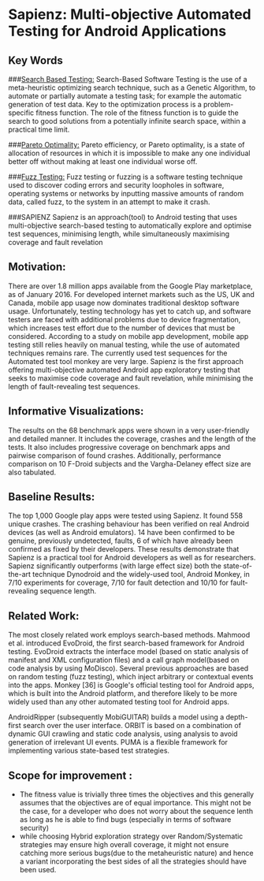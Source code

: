 # Sapienz: Multi-objective Automated Testing for Android Applications

## Key Words
###[Search Based Testing:](https://philmcminn.staff.shef.ac.uk/publications/c18.pdf) 
Search-Based Software Testing is the use of a meta-heuristic optimizing search technique, such as a Genetic Algorithm, to automate or partially automate a testing task; for example the automatic generation of test data. Key to the optimization process is a problem-specific fitness function. The role of the fitness function is to guide the search to good solutions from a potentially infinite search space, within a practical time limit.

###[Pareto Optimality:](https://en.wikipedia.org/wiki/Pareto_efficiency)
Pareto efficiency, or Pareto optimality, is a state of allocation of resources in which it is impossible to make any one individual better off without making at least one individual worse off.

###[Fuzz Testing:](http://searchsecurity.techtarget.com/definition/fuzz-testing)
Fuzz testing or fuzzing is a software testing technique used to discover coding errors and security loopholes in software, operating systems or networks by inputting massive amounts of random data, called fuzz, to the system in an attempt to make it crash.

###SAPIENZ
Sapienz is an approach(tool) to Android testing that uses multi-objective search-based testing to automatically explore and optimise test sequences, minimising length, while simultaneously maximising coverage and fault revelation

## Motivation:
There are over 1.8 million apps available from the Google Play marketplace, as of January 2016. For developed internet markets such as the US, UK and Canada, mobile app usage now dominates traditional desktop software usage. Unfortunately, testing technology has yet to catch up, and software testers are faced with additional problems due to device fragmentation, which increases test effort due to the number of devices that must be considered. According to a study on mobile app development, mobile app testing still relies heavily on manual testing, while the use of automated techniques remains rare.
The currently used test sequences for the Automated test tool monkey are very large. Sapienz is the first approach offering multi-objective automated Android app exploratory testing that seeks to maximise code coverage and fault revelation, while minimising the length of fault-revealing test sequences.

## Informative Visualizations:
The results on the 68 benchmark apps were shown in a very user-friendly and detailed manner. It includes the coverage, crashes and the length of the tests. It also includes progressive coverage on benchmark apps and pairwise comparison of found crashes. Additionally, performance comparison on 10 F-Droid subjects and the Vargha-Delaney effect size are also tabulated.

## Baseline Results:
The top 1,000 Google play apps were tested using Sapienz. It found 558 unique crashes. The crashing behaviour has been verified on real Android devices (as well as Android emulators). 14 have been confirmed to be genuine, previously undetected, faults, 6 of which have already been confirmed as fixed by their developers. These results demonstrate that Sapienz is a practical tool for Android developers as well as for researchers. Sapienz significantly outperforms (with large effect size) both the state-of-the-art technique Dynodroid and the widely-used tool, Android Monkey, in 7/10 experiments for coverage, 7/10 for fault detection and 10/10 for fault-revealing sequence length.

## Related Work:
The most closely related work employs search-based methods. Mahmood et al. introduced EvoDroid, the first search-based framework for Android testing. EvoDroid extracts the interface model (based on static analysis of manifest and XML configuration files) and a call graph model(based on code analysis by using MoDisco). Several previous approaches are based on random testing (fuzz testing), which inject arbitrary or contextual events into the apps. Monkey [36] is Google's official testing tool for Android apps, which is built into the Android platform, and therefore likely to be more widely used than any other automated testing tool for Android apps.

AndroidRipper (subsequently MobiGUITAR) builds a model using a depth-first search over the user interface. ORBIT is based on a combination of dynamic GUI crawling and static code analysis, using analysis to avoid generation of irrelevant UI events. PUMA is a 
flexible framework for implementing various state-based test strategies.

## Scope for improvement :
- The fitness value is trivially three times the objectives and this generally assumes that the objectives are of equal importance. This might not be the case, for a developer who does not worry about the sequence lenth as long as he is able to find bugs (especially in terms of software security)
- while choosing Hybrid exploration strategy over Random/Systematic strategies may ensure high overall coverage, it might not ensure catching more serious bugs(due to the metaheuristic nature) and hence a variant incorporating the best sides of all the strategies should have been used. 
